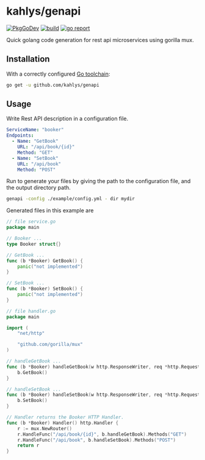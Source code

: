 # kahlys/genapi

[![PkgGoDev](https://pkg.go.dev/badge/github.com/kahlys/genapi)](https://pkg.go.dev/github.com/kahlys/genapi)
[![build](https://api.travis-ci.org/kahlys/genapi.svg?branch=master)](https://travis-ci.org/kahlys/genapi)
[![go report](https://goreportcard.com/badge/github.com/kahlys/genapi)](https://goreportcard.com/report/github.com/kahlys/genapi)

Quick golang code generation for rest api microservices using gorilla mux.

## Installation

With a correctly configured [Go toolchain](https://golang.org/doc/install):

```bash
go get -u github.com/kahlys/genapi
```

## Usage

Write Rest API description in a configuration file.

```yml
ServiceName: "booker"
Endpoints:
  - Name: "GetBook"
    URL: "/api/book/{id}"
    Method: "GET"
  - Name: "SetBook"
    URL: "/api/book"
    Method: "POST"
```

Run to generate your files by giving the path to the configuration file, and the output directory path.

```bash
genapi -config ./example/config.yml - dir mydir
```

Generated files in this example are

```go
// file service.go
package main

// Booker ...
type Booker struct{}

// GetBook ...
func (b *Booker) GetBook() {
    panic("not implemented")
}

// SetBook ...
func (b *Booker) SetBook() {
    panic("not implemented")
}
```

```go
// file handler.go
package main

import (
    "net/http"

    "github.com/gorilla/mux"
)

// handleGetBook ...
func (b *Booker) handleGetBook(w http.ResponseWriter, req *http.Request) {
    b.GetBook()
}

// handleSetBook ...
func (b *Booker) handleSetBook(w http.ResponseWriter, req *http.Request) {
    b.SetBook()
}

// Handler returns the Booker HTTP Handler.
func (b *Booker) Handler() http.Handler {
    r := mux.NewRouter()
    r.HandleFunc("/api/book/{id}", b.handleGetBook).Methods("GET")
    r.HandleFunc("/api/book", b.handleSetBook).Methods("POST")
    return r
}
```
